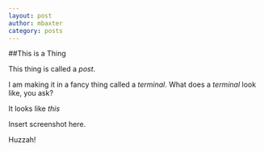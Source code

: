 ```yaml
---
layout: post
author: mbaxter
category: posts
---
```

##This is a Thing

This thing is called a *post*.

I am making it in a fancy thing called a *terminal*. What does a *terminal* look like, you ask?

It looks like *this*

Insert screenshot here.

Huzzah!
